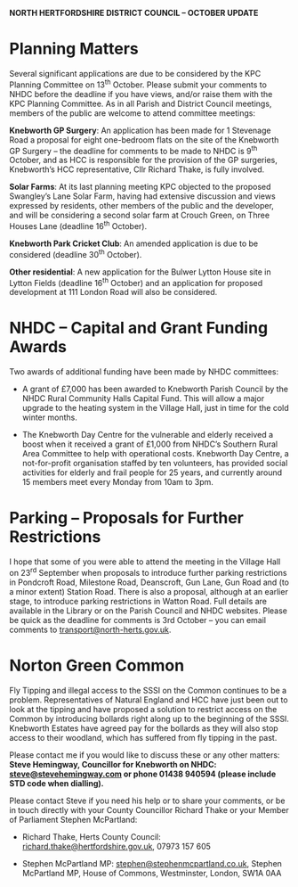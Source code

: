 **NORTH HERTFORDSHIRE DISTRICT COUNCIL – OCTOBER UPDATE**

Planning Matters 
=================

Several significant applications are due to be considered by the KPC Planning Committee on 13<sup>th</sup> October. Please submit your comments to NHDC before the deadline if you have views, and/or raise them with the KPC Planning Committee. As in all Parish and District Council meetings, members of the public are welcome to attend committee meetings:

**Knebworth GP Surgery**: An application has been made for 1 Stevenage Road a proposal for eight one-bedroom flats on the site of the Knebworth GP Surgery – the deadline for comments to be made to NHDC is 9<sup>th</sup> October, and as HCC is responsible for the provision of the GP surgeries, Knebworth’s HCC representative, Cllr Richard Thake, is fully involved.

**Solar Farms**: At its last planning meeting KPC objected to the proposed Swangley’s Lane Solar Farm, having had extensive discussion and views expressed by residents, other members of the public and the developer, and will be considering a second solar farm at Crouch Green, on Three Houses Lane (deadline 16<sup>th</sup> October).

**Knebworth Park Cricket Club**: An amended application is due to be considered (deadline 30<sup>th</sup> October).

**Other residential**: A new application for the Bulwer Lytton House site in Lytton Fields (deadline 16<sup>th</sup> October) and an application for proposed development at 111 London Road will also be considered.

NHDC – Capital and Grant Funding Awards
=======================================

Two awards of additional funding have been made by NHDC committees:

-   A grant of £7,000 has been awarded to Knebworth Parish Council by the NHDC Rural Community Halls Capital Fund. This will allow a major upgrade to the heating system in the Village Hall, just in time for the cold winter months.<span id="1487a9d14edcae9e_h.616q63p89z14" class="anchor"></span>

-   The Knebworth Day Centre for the vulnerable and elderly received a boost when it received a grant of £1,000 from NHDC’s Southern Rural Area Committee to help with operational costs. Knebworth Day Centre, a not-for-profit organisation staffed by ten volunteers, has provided social activities for elderly and frail people for 25 years, and currently around 15 members meet every Monday from 10am to 3pm.

Parking – Proposals for Further Restrictions
============================================

I hope that some of you were able to attend the meeting in the Village Hall on 23<sup>rd</sup> September when proposals to introduce further parking restrictions in Pondcroft Road, Milestone Road, Deanscroft, Gun Lane, Gun Road and (to a minor extent) Station Road. There is also a proposal, although at an earlier stage, to introduce parking restrictions in Watton Road. Full details are available in the Library or on the Parish Council and NHDC websites. Please be quick as the deadline for comments is 3rd October – you can email comments to <transport@north-herts.gov.uk>.

Norton Green Common
===================

Fly Tipping and illegal access to the SSSI on the Common continues to be a problem. Representatives of Natural England and HCC have just been out to look at the tipping and have proposed a solution to restrict access on the Common by introducing bollards right along up to the beginning of the SSSI. Knebworth Estates have agreed pay for the bollards as they will also stop access to their woodland, which has suffered from fly tipping in the past.

Please contact me if you would like to discuss these or any other matters: **Steve Hemingway, Councillor for Knebworth on NHDC: steve@stevehemingway.com or phone 01438 940594 (please include STD code when dialling).**

Please contact Steve if you need his help or to share your comments, or be in touch directly with your County Councillor Richard Thake or your Member of Parliament Stephen McPartland:

-   Richard Thake, Herts County Council: richard.thake@hertfordshire.gov.uk, 07973 157 605

-   Stephen McPartland MP: stephen@stephenmcpartland.co.uk, Stephen McPartland MP, House of Commons, Westminster, London, SW1A 0AA


